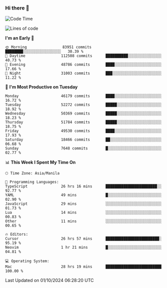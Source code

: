 ### Hi there 👋

<!--START_SECTION:waka-->
![Code Time](http://img.shields.io/badge/Code%20Time-5%2C609%20hrs%2032%20mins-blue)

![Lines of code](https://img.shields.io/badge/From%20Hello%20World%20I%27ve%20Written-120.9%20million%20lines%20of%20code-blue)

**I'm an Early 🐤** 

```text
🌞 Morning                83951 commits       ████████░░░░░░░░░░░░░░░░░   30.39 % 
🌆 Daytime                112508 commits      ██████████░░░░░░░░░░░░░░░   40.73 % 
🌃 Evening                48786 commits       ████░░░░░░░░░░░░░░░░░░░░░   17.66 % 
🌙 Night                  31003 commits       ███░░░░░░░░░░░░░░░░░░░░░░   11.22 % 
```
📅 **I'm Most Productive on Tuesday** 

```text
Monday                   46179 commits       ████░░░░░░░░░░░░░░░░░░░░░   16.72 % 
Tuesday                  52272 commits       █████░░░░░░░░░░░░░░░░░░░░   18.92 % 
Wednesday                50369 commits       █████░░░░░░░░░░░░░░░░░░░░   18.23 % 
Thursday                 51784 commits       █████░░░░░░░░░░░░░░░░░░░░   18.75 % 
Friday                   49530 commits       ████░░░░░░░░░░░░░░░░░░░░░   17.93 % 
Saturday                 18466 commits       ██░░░░░░░░░░░░░░░░░░░░░░░   06.68 % 
Sunday                   7648 commits        █░░░░░░░░░░░░░░░░░░░░░░░░   02.77 % 
```


📊 **This Week I Spent My Time On** 

```text
🕑︎ Time Zone: Asia/Manila

💬 Programming Languages: 
TypeScript               26 hrs 16 mins      ███████████████████████░░   92.77 % 
YAML                     49 mins             █░░░░░░░░░░░░░░░░░░░░░░░░   02.90 % 
JavaScript               29 mins             ░░░░░░░░░░░░░░░░░░░░░░░░░   01.73 % 
Lua                      14 mins             ░░░░░░░░░░░░░░░░░░░░░░░░░   00.83 % 
Other                    11 mins             ░░░░░░░░░░░░░░░░░░░░░░░░░   00.65 % 

🔥 Editors: 
Cursor                   26 hrs 57 mins      ████████████████████████░   95.19 % 
Neovim                   1 hr 21 mins        █░░░░░░░░░░░░░░░░░░░░░░░░   04.81 % 

💻 Operating System: 
Mac                      28 hrs 19 mins      █████████████████████████   100.00 % 
```


 Last Updated on 01/10/2024 06:28:20 UTC
<!--END_SECTION:waka-->


<!--
**rad182/rad182** is a ✨ _special_ ✨ repository because its `README.md` (this file) appears on your GitHub profile.

Here are some ideas to get you started:

- 🔭 I’m currently working on ...
- 🌱 I’m currently learning ...
- 👯 I’m looking to collaborate on ...
- 🤔 I’m looking for help with ...
- 💬 Ask me about ...
- 📫 How to reach me: ...
- 😄 Pronouns: ...
- ⚡ Fun fact: ...
-->
